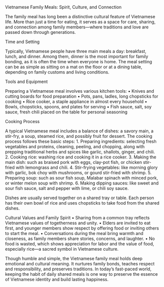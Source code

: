 Vietnamese Family Meals: Spirit, Culture, and Connection

The family meal has long been a distinctive cultural feature of Vietnamese life. More than just a time for eating, it serves as a space for care, sharing, and connection among family members—where traditions and love are passed down through generations.

Time and Setting

Typically, Vietnamese people have three main meals a day: breakfast, lunch, and dinner. Among them, dinner is the most important for family bonding, as it is often the time when everyone is home. The meal setting can be as simple as sitting on a mat on the floor or at a dining table, depending on family customs and living conditions.

Tools and Equipment

Preparing a Vietnamese meal involves various kitchen tools:
	•	Knives and cutting boards for food preparation
	•	Pots, pans, ladles, long chopsticks for cooking
	•	Rice cooker, a staple appliance in almost every household
	•	Bowls, chopsticks, spoons, and plates for serving
	•	Fish sauce, salt, soy sauce, fresh chili placed on the table for personal seasoning

Cooking Process

A typical Vietnamese meal includes a balance of dishes: a savory main, a stir-fry, a soup, steamed rice, and possibly fruit for dessert. The cooking process follows these basic steps:
	1.	Preparing ingredients: selecting fresh vegetables and proteins, cleaning, peeling, and chopping, along with prepping traditional herbs and spices like garlic, shallots, ginger, and chili.
	2.	Cooking rice: washing rice and cooking it in a rice cooker.
	3.	Making the main dish: such as braised pork with eggs, clay-pot fish, or chicken stir-fried with lemongrass and chili.
	4.	Stir-frying vegetables: like morning glory with garlic, bok choy with mushrooms, or gourd stir-fried with shrimp.
	5.	Preparing soup: such as sour fish soup, Malabar spinach with minced pork, or winter melon soup with shrimp.
	6.	Making dipping sauces: like sweet and sour fish sauce, salt and pepper with lime, or chili soy sauce.

Dishes are usually served together on a shared tray or table. Each person has their own bowl of rice and uses chopsticks to take food from the shared dishes.

Cultural Values and Family Spirit
	•	Sharing from a common tray reflects Vietnamese values of togetherness and unity.
	•	Elders are invited to eat first, and younger members show respect by offering food or inviting others to start the meal.
	•	Conversations during the meal bring warmth and closeness, as family members share stories, concerns, and laughter.
	•	No food is wasted, which shows appreciation for labor and the value of food, especially rice—a sacred symbol in Vietnamese culture.

Though humble and simple, the Vietnamese family meal holds deep emotional and cultural meaning. It nurtures family bonds, teaches respect and responsibility, and preserves traditions. In today’s fast-paced world, keeping the habit of daily shared meals is one way to preserve the essence of Vietnamese identity and build lasting happiness.

